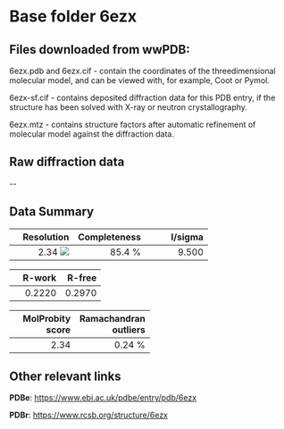 # Base folder 6ezx

## Files downloaded from wwPDB:

6ezx.pdb and 6ezx.cif - contain the coordinates of the threedimensional molecular model, and can be viewed with, for example, Coot or Pymol.

6ezx-sf.cif - contains deposited diffraction data for this PDB entry, if the structure has been solved with X-ray or neutron crystallography.

6ezx.mtz - contains structure factors after automatic refinement of molecular model against the diffraction data.

## Raw diffraction data

--<br> 

## Data Summary
|   | Resolution | Completeness| I/sigma |
|---|-------------:|----------------:|--------------:|
|   |2.34 <img src="https://latex.codecogs.com/svg.latex?{\mbox{\normalfont\AA}}"/>|85.4  %|<img width=50/>9.500|

|   | **R-work**| **R-free**   
|---|-------------:|----------------:|           
||0.2220|0.2970|

|   |**MolProbity<br>score**| **Ramachandran<br>outliers** 
|---|-------------:|----------------:|
||2.34|0.24 %|

## Other relevant links 
**PDBe**:  https://www.ebi.ac.uk/pdbe/entry/pdb/6ezx
 
**PDBr**: https://www.rcsb.org/structure/6ezx 

